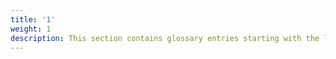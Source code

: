 ```yaml
---
title: '1'
weight: 1
description: This section contains glossary entries starting with the letter **1**.
---
```


